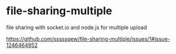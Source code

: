 # file-sharing-multiple
file sharing with socket.io and node.js for multiple upload

https://github.com/sssssqew/file-sharing-multiple/issues/1#issue-1246464952
